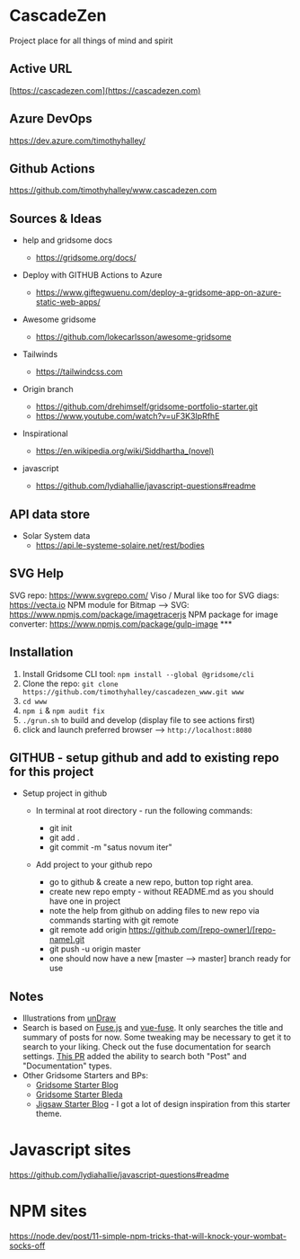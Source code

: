 # CascadeZen

Project place for all things of mind and spirit

## Active URL

[https://cascadezen.com](https://cascadezen.com)

## Azure DevOps
https://dev.azure.com/timothyhalley/

## Github Actions
https://github.com/timothyhalley/www.cascadezen.com


## Sources & Ideas
- help and gridsome docs
    - https://gridsome.org/docs/

- Deploy with GITHUB Actions to Azure
    - https://www.giftegwuenu.com/deploy-a-gridsome-app-on-azure-static-web-apps/

- Awesome gridsome
    - https://github.com/lokecarlsson/awesome-gridsome

- Tailwinds
    - https://tailwindcss.com

- Origin branch
    - https://github.com/drehimself/gridsome-portfolio-starter.git
    - https://www.youtube.com/watch?v=uF3K3IpRfhE

- Inspirational
    - https://en.wikipedia.org/wiki/Siddhartha_(novel)

- javascript
    - https://github.com/lydiahallie/javascript-questions#readme

## API data store
- Solar System data
    - https://api.le-systeme-solaire.net/rest/bodies


## SVG Help
SVG repo: https://www.svgrepo.com/
Viso / Mural like too for SVG diags:    https://vecta.io
NPM module for Bitmap --> SVG:          https://www.npmjs.com/package/imagetracerjs
NPM package for image converter:        https://www.npmjs.com/package/gulp-image ***

## Installation

1. Install Gridsome CLI tool: `npm install --global @gridsome/cli`
2. Clone the repo: `git clone https://github.com/timothyhalley/cascadezen_www.git www`
3. `cd www`
4. `npm i` & `npm audit fix`
5. `./grun.sh` to build and develop (display file to see actions first)
6. click and launch preferred browser --> `http://localhost:8080`

## GITHUB - setup github and add to existing repo for this project

- Setup project in github
    - In terminal at root directory - run the following commands:
        - git init
        - git add .
        - git commit -m "satus novum iter"

    - Add project to your github repo
        - go to github & create a new repo, button top right area.
        - create new repo empty - without README.md as you should have one in project
        - note the help from github on adding files to new repo via commands starting with git remote
        - git remote add origin https://github.com/[repo-owner]/[repo-name].git
        - git push -u origin master
        - one should now have a new [master --> master] branch ready for use

        


## Notes

 - Illustrations from [unDraw](https://undraw.co)
 - Search is based on [Fuse.js](https://fusejs.io) and [vue-fuse](https://github.com/shayneo/vue-fuse). It only searches the title and summary of posts for now. Some tweaking may be necessary to get it to search to your liking. Check out the fuse documentation for search settings. [This PR](https://github.com/drehimself/gridsome-portfolio-starter/pull/104) added the ability to search both "Post" and "Documentation" types.
 - Other Gridsome Starters and BPs:
    - [Gridsome Starter Blog](https://github.com/gridsome/gridsome-starter-blog)
    - [Gridsome Starter Bleda](https://github.com/cossssmin/gridsome-starter-bleda)
    - [Jigsaw Starter Blog](https://jigsaw.tighten.co/docs/starter-templates/) - I got a lot of design inspiration from this starter theme.

# Javascript sites

https://github.com/lydiahallie/javascript-questions#readme

# NPM sites
https://node.dev/post/11-simple-npm-tricks-that-will-knock-your-wombat-socks-off
